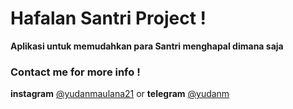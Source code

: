 # Hafalan Santri Project !

**Aplikasi untuk memudahkan para Santri menghapal dimana saja**

### Contact me for more info !
**instagram** [@yudanmaulana21](https://www.instagram.com/yudan_maulana21/)
or **telegram** [@yudanm](https://t.me/yudanm)